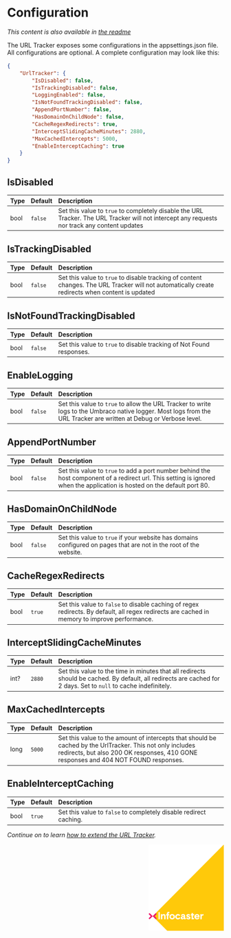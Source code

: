 # Configuration
_This content is also available in [the readme](https://github.com/Infocaster/UrlTracker/blob/v10/main/README.md)_

The URL Tracker exposes some configurations in the appsettings.json file. All configurations are optional. A complete configuration may look like this:
```json
{
    "UrlTracker": {
        "IsDisabled": false,
        "IsTrackingDisabled": false,
        "LoggingEnabled": false,
        "IsNotFoundTrackingDisabled": false,
        "AppendPortNumber": false,
        "HasDomainOnChildNode": false,
        "CacheRegexRedirects": true,
        "InterceptSlidingCacheMinutes": 2880,
        "MaxCachedIntercepts": 5000,
        "EnableInterceptCaching": true
    }
}
```

## IsDisabled
| Type | Default | Description |
|:-----|:--------|:------------|
| bool | `false` | Set this value to `true` to completely disable the URL Tracker. The URL Tracker will not intercept any requests nor track any content updates

## IsTrackingDisabled
| Type | Default | Description |
|:-----|:--------|:------------|
| bool | `false` | Set this value to `true` to disable tracking of content changes. The URL Tracker will not automatically create redirects when content is updated

## IsNotFoundTrackingDisabled
| Type | Default | Description |
|:-----|:--------|:------------|
| bool | `false` | Set this value to `true` to disable tracking of Not Found responses.

## EnableLogging
| Type | Default | Description |
|:-----|:--------|:------------|
| bool | `false` | Set this value to `true` to allow the URL Tracker to write logs to the Umbraco native logger. Most logs from the URL Tracker are written at Debug or Verbose level.

## AppendPortNumber
| Type | Default | Description |
|:-----|:--------|:------------|
| bool | `false` | Set this value to `true` to add a port number behind the host component of a redirect url. This setting is ignored when the application is hosted on the default port 80.

## HasDomainOnChildNode
| Type | Default | Description |
|:-----|:--------|:------------|
| bool | `false` | Set this value to `true` if your website has domains configured on pages that are not in the root of the website.

## CacheRegexRedirects
| Type | Default | Description |
|:-----|:--------|:------------|
| bool | `true`  | Set this value to `false` to disable caching of regex redirects. By default, all regex redirects are cached in memory to improve performance.

## InterceptSlidingCacheMinutes
| Type | Default | Description |
|:-----|:--------|:------------|
| int? | `2880`  | Set this value to the time in minutes that all redirects should be cached. By default, all redirects are cached for 2 days. Set to `null` to cache indefinitely.

## MaxCachedIntercepts
| Type | Default | Description |
|:-----|:--------|:------------|
| long | `5000`  | Set this value to the amount of intercepts that should be cached by the UrlTracker. This not only includes redirects, but also 200 OK responses, 410 GONE responses and 404 NOT FOUND responses.

## EnableInterceptCaching
| Type | Default | Description |
|:-----|:--------|:------------|
| bool | `true`  | Set this value to `false` to completely disable redirect caching.

_Continue on to learn [how to extend the URL Tracker](./Extending)._

<a href="https://infocaster.net">
<img align="right" height="200" src="https://github.com/Infocaster/.github/blob/cba580027a6761844ddab7267f85debe31e96f1a/assets/Infocaster_Corner.png?raw=true">
</a>
